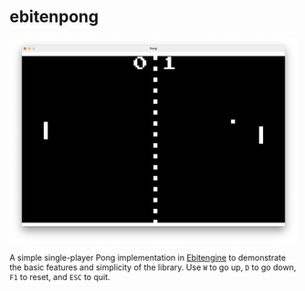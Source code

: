 # ebitenpong

![screenshot](screenshot.png)

A simple single-player Pong implementation in [Ebitengine](https://ebitengine.org/) to demonstrate the basic features
and simplicity of the library.
Use `W` to go up, `D` to go down, `F1` to reset, and `ESC` to quit.
